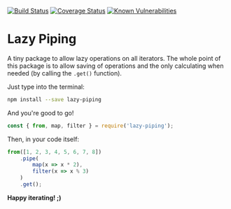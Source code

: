 [![Build Status](https://travis-ci.org/5c077m4n/iterable-ops.svg?branch=master)](https://travis-ci.org/5c077m4n/iterable-ops)
[![Coverage Status](https://coveralls.io/repos/github/5c077m4n/iterable-ops/badge.svg?branch=master)](https://coveralls.io/github/5c077m4n/iterable-ops?branch=master)
[![Known Vulnerabilities](https://snyk.io/test/github/5c077m4n/iterable-ops/badge.svg?targetFile=package.json)](https://snyk.io/test/github/5c077m4n/iterable-ops?targetFile=package.json)

# Lazy Piping

A tiny package to allow lazy operations on all iterators. The whole point of this package is to allow saving of operations and the only calculating when needed (by calling the `.get()` function).

Just type into the terminal:

```bash
npm install --save lazy-piping
```

And you're good to go!

```javascript
const { from, map, filter } = require('lazy-piping');
```

Then, in your code itself:

```javascript
from([1, 2, 3, 4, 5, 6, 7, 8])
    .pipe(
        map(x => x * 2),
        filter(x => x % 3)
    )
    .get();
```

**Happy iterating! ;)**
